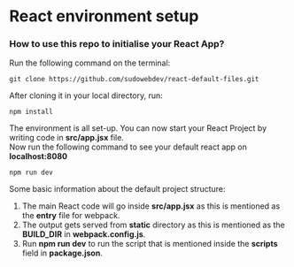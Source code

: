 # React environment setup

### How to use this repo to initialise your React App?

Run the following command on the terminal:

	git clone https://github.com/sudowebdev/react-default-files.git

After cloning it in your local directory, run:

	npm install

The environment is all set-up. You can now start your React Project by writing code in **src/app.jsx** file.  
Now run the following command to see your default react app on **localhost:8080**  

	npm run dev

	
Some basic information about the default project structure:  
1. The main React code will go inside **src/app.jsx** as this is mentioned as the **entry** file for webpack.  
2. The output gets served from **static** directory as this is mentioned as the **BUILD_DIR** in **webpack.config.js**.  
3. Run **npm run dev** to run the script that is mentioned inside the **scripts** field in **package.json**.
